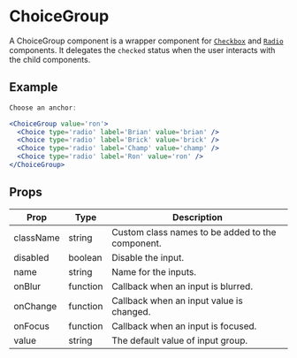 # ChoiceGroup

A ChoiceGroup component is a wrapper component for [`Checkbox`](../Checkbox) and [`Radio`](../Radio) components. It delegates the `checked` status when the user interacts with the child components.


## Example

```jsx
Choose an anchor:

<ChoiceGroup value='ron'>
  <Choice type='radio' label='Brian' value='brian' />
  <Choice type='radio' label='Brick' value='brick' />
  <Choice type='radio' label='Champ' value='champ' />
  <Choice type='radio' label='Ron' value='ron' />
</ChoiceGroup>
```



## Props

| Prop | Type | Description |
| --- | --- | --- |
| className | string | Custom class names to be added to the component. |
| disabled | boolean | Disable the input. |
| name | string | Name for the inputs. |
| onBlur | function | Callback when an input is blurred. |
| onChange | function | Callback when an input value is changed. |
| onFocus | function | Callback when an input is focused. |
| value | string | The default value of input group. |
